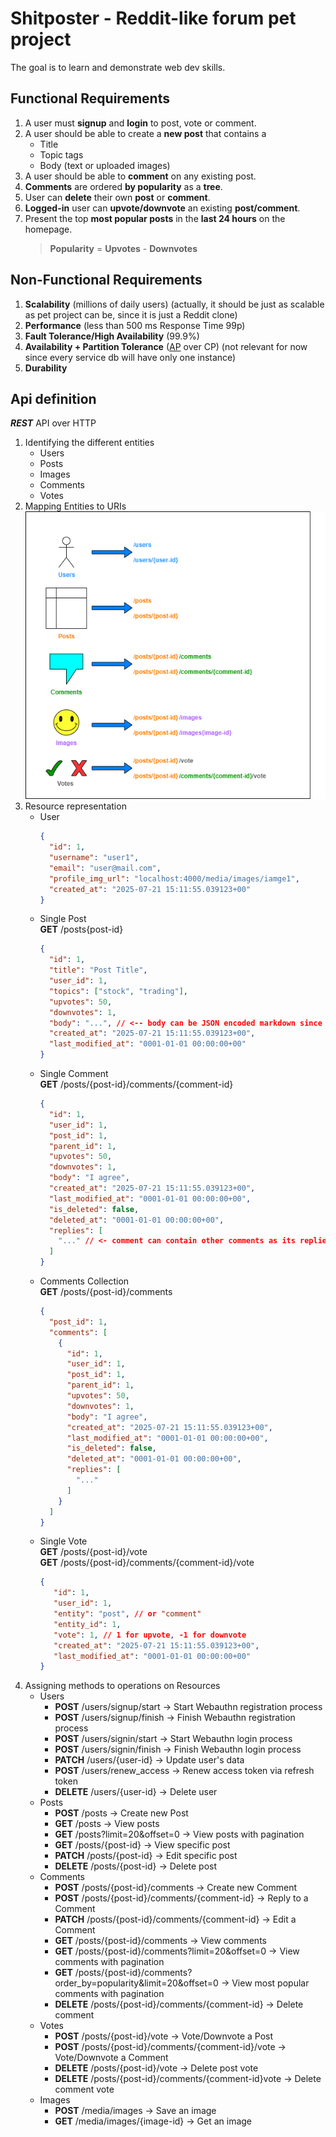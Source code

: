 # **Shitposter** - Reddit-like forum pet project
The goal is to learn and demonstrate web dev skills.

## Functional Requirements
1. A user must **signup** and **login** to post, vote or comment.
2. A user should be able to create a **new post** that contains a
   - Title
   - Topic tags
   - Body (text or uploaded images)
3. A user should be able to **comment** on any existing post.
4. **Comments** are ordered **by popularity** as a **tree**.
5. User can **delete** their own **post** or **comment**.
6. **Logged-in** user can **upvote/downvote** an existing **post/comment**.
7. Present the top **most popular posts** in the **last 24 hours** on the homepage.
   > **Popularity** = **Upvotes** - **Downvotes**

## Non-Functional Requirements
1. **Scalability** (millions of daily users) (actually, it should be just as scalable as pet project can be, since it is just a Reddit clone)
2. **Performance** (less than 500 ms Response Time 99p)
3. **Fault Tolerance/High Availability** (99.9%)
4. **Availability + Partition Tolerance** (<ins>AP</ins> over CP) (not relevant for now since every service db will have only one instance)
5. **Durability**

## Api definition
***REST*** API over HTTP

1. Identifying the different entities
   - Users
   - Posts
   - Images
   - Comments
   - Votes
2. Mapping Entities to URIs</br>
![diagram shows respective URI for each entity](./entities_to_uris.png)
3. Resource representation
   - User
      ```json
      {
        "id": 1,
        "username": "user1",
        "email": "user@mail.com",
        "profile_img_url": "localhost:4000/media/images/iamge1",
        "created_at": "2025-07-21 15:11:55.039123+00"
      }
      ```
   - Single Post</br>
      **GET** /posts{post-id}
      ```json
      {
        "id": 1,
        "title": "Post Title",
        "user_id": 1,
        "topics": ["stock", "trading"],
        "upvotes": 50,
        "downvotes": 1,
        "body": "...", // <-- body can be JSON encoded markdown since it can contain both text and images.
        "created_at": "2025-07-21 15:11:55.039123+00",
        "last_modified_at": "0001-01-01 00:00:00+00"
      }
      ```
   - Single Comment</br>
      **GET** /posts/{post-id}/comments/{comment-id}
      ```json
      {
        "id": 1,
        "user_id": 1,
        "post_id": 1,
        "parent_id": 1,
        "upvotes": 50,
        "downvotes": 1,
        "body": "I agree",
        "created_at": "2025-07-21 15:11:55.039123+00",
        "last_modified_at": "0001-01-01 00:00:00+00",
        "is_deleted": false,
        "deleted_at": "0001-01-01 00:00:00+00",
        "replies": [
          "..." // <- comment can contain other comments as its replies since
        ]
      }
      ```
   - Comments Collection</br>
      **GET** /posts/{post-id}/comments
      ```json
      {
        "post_id": 1,
        "comments": [
          {
            "id": 1,
            "user_id": 1,
            "post_id": 1,
            "parent_id": 1,
            "upvotes": 50,
            "downvotes": 1,
            "body": "I agree",
            "created_at": "2025-07-21 15:11:55.039123+00",
            "last_modified_at": "0001-01-01 00:00:00+00",
            "is_deleted": false,
            "deleted_at": "0001-01-01 00:00:00+00",
            "replies": [
              "..." 
            ]
          }
        ]
      }
      ```
   - Single Vote</br>
      **GET** /posts/{post-id}/vote</br>
      **GET** /posts/{post-id}/comments/{comment-id}/vote
      ```json
      {
         "id": 1,
         "user_id": 1,
         "entity": "post", // or "comment"
         "entity_id": 1,
         "vote": 1, // 1 for upvote, -1 for downvote
         "created_at": "2025-07-21 15:11:55.039123+00",
         "last_modified_at": "0001-01-01 00:00:00+00"
      }
      ```
4. Assigning methods to operations on Resources
   - Users
      - **POST** /users/signup/start → Start Webauthn registration process
      - **POST** /users/signup/finish → Finish Webauthn registration process
      - **POST** /users/signin/start → Start Webauthn login process
      - **POST** /users/signin/finish → Finish Webauthn login process
      - **PATCH** /users/{user-id} → Update user's data
      - **POST** /users/renew_access → Renew access token via refresh token
      - **DELETE** /users/{user-id} → Delete user
   - Posts
      - **POST** /posts → Create new Post
      - **GET** /posts → View posts
      - **GET** /posts?limit=20&offset=0 → View posts with pagination
      - **GET** /posts/{post-id} → View specific post
      - **PATCH** /posts/{post-id} → Edit specific post
      - **DELETE** /posts/{post-id} → Delete post
   - Comments
      - **POST** /posts/{post-id}/comments → Create new Comment
      - **POST** /posts/{post-id}/comments/{comment-id} → Reply to a Comment
      - **PATCH** /posts/{post-id}/comments/{comment-id} → Edit a Comment
      - **GET** /posts/{post-id}/comments → View comments
      - **GET** /posts/{post-id}/comments?limit=20&offset=0 → View comments with pagination
      - **GET** /posts/{post-id}/comments?order_by=popularity&limit=20&offset=0 → View most popular comments with pagination
      - **DELETE** /posts/{post-id}/comments/{comment-id} → Delete comment
   - Votes
      - **POST** /posts/{post-id}/vote → Vote/Downvote a Post
      - **POST** /posts/{post-id}/comments/{comment-id}/vote → Vote/Downvote a Comment
      - **DELETE** /posts/{post-id}/vote → Delete post vote
      - **DELETE** /posts/{post-id}/comments/{comment-id}vote → Delete comment vote
   - Images
      - **POST** /media/images → Save an image
      - **GET** /media/images/{image-id} → Get an image